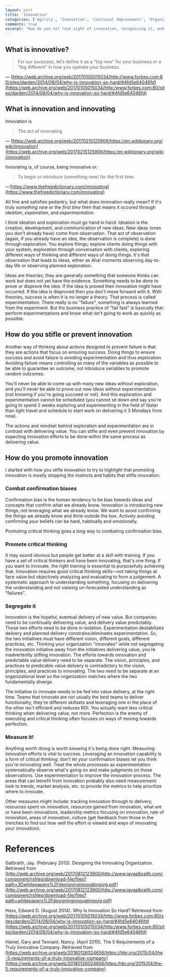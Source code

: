 ```yaml
---
layout: post
title: 'Innovation'
categories: ['Agility', 'Innovation', 'Continual Improvement', 'Organizational Change']
comments: true
excerpt: "How do you not lose sight of innovation, recognizing it, and cultivating it."
---
```

## What is innovative?

> For our purposes, let’s define it as a &ldquo;big new&rdquo; for your business or a &ldquo;big different&rdquo; in how you operate your business.

&#8213;&nbsp;[https://web.archive.org/web/20170105015034/http://www.forbes.com:80/sites/darden/2014/08/04/why-is-innovation-so-hard/#4fd5e64046fd](https://web.archive.org/web/20170105015034/http:/www.forbes.com:80/sites/darden/2014/08/04/why-is-innovation-so-hard/#4fd5e64046fd)

## What is innovation and innovating

Innovation is

> The act of innovating

&#8213;&nbsp;[https://web.archive.org/web/20170215125906/https://en.wiktionary.org/wiki/innovation](https://web.archive.org/web/20170215125906/https:/en.wiktionary.org/wiki/innovation)

Innovating is, of course, being innovative or:

> To begin or introduce (something new) for the first time.

&#8213;[https://www.thefreedictionary.com/innovating](https://www.thefreedictionary.com/innovating)

All fine and satisfies pedantry, but what does innovation really mean? If it's truly *something new* or the *first time* then that means it occured through *ideation*, *exploration*, and *experimentation*.

I think ideation and exploration must go hand in hand. Ideation is the creation, development, and communication of new ideas. New ideas (ones you don't already have) come from observation. That act of observation (again, if you already have an idea, the observation is complete) is done through exploration. You explore things; explore clients doing things with your system, exploration through conversation with clients, exploring different ways of thinking and different ways of doing things. It's that observation that leads to ideas, either as Aha! moments observing day-to-day life or observing planned exploration.

Ideas are theories, they are generally something that someone thinks can work but does not yet have the evidence. Something needs to be done to prove or disprove the idea. If the idea is proved then innovation might have occurred. If the idea is disproved then you don't move forward with it. With theories, success is when it is no longer a theory. That process is called experimentation. There really is no "failure", something is always learned from the experiment. But the business practice of "fail fast" is basically that: perform experimentations and know what isn't going to work as quickly as possible.

## How do you stifle or prevent innovation

Another way of thinking about actions designed to prevent failure is that they are actions that focus on ensuring success. Doing things to ensure success and avoid failure is avoiding experimentation and thus exploration. Avoiding failure means controlling as many of the variables as possible to be able to guarantee an outcome, not introduce variables to promote random outcomes.

You'll never be able to come up with many new ideas without exploration, and you'll never be able to prove out new ideas without experimentation (not knowing if you're going succeed or not). And this exploration and experimentation cannot be scheduled (you cannot sit down and say you're going to spend 2 weeks exploring and experimenting in the field of faster than light travel and schedule to start work on delivering it 3 Mondays from now).

The actions and mindset behind exploration and experimentation are in contrast with delivering value. You can stifle and even prevent innovation by expecting innovation efforts to be done within the same process as delivering value.

## How do you promote innovation

I started with how you stifle innovation to try to highlight that promoting innovation is mostly stopping the instincts and habits that stifle innovation.

### Combat confirmation biases

Confirmation bias is the human tendency to be bias towards ideas and concepts that confirm what we already know. Innovation is introducing new things, not leveraging what we already know. We want to avoid confirming the things we already know and think outside the box. Actively avoiding confirming your beliefs can be hard, habitually and emotionally.

Promoting critical thinking goes a long way to combating confirmation bias.

### Promote critical thinking

It may sound obvious but people get better at a skill with training. If you have a set of critical thinkers and have been innovating, that's one thing. If you want to innovate, the right training is essential to purposefully achieving that. Innovation requires good critical thinking skills—not taking things at face value but objectively analyzing and evaluating to form a judgement. A systematic approach to understanding something, focusing on delivering the understanding and not viewing un-forecasted understanding as "failures".

### Segregate it

Innovation is the hopeful, eventual delivery of new value. But companies need to be continually delivering value, and delivery value predictably. Those two efforts need to be done in isolation. Experimentation destabilizes delivery and planned delivery constrains/eliminates experimentation. So, the two initiatives must have different vision, different goals, different practices, etc. Thinking your organization "innovates" while not segregating the innovation initiative away from the initiatives delivering value, you're inadvertently stifling innovation. The efforts towards innovation and predictable value delivery need to be separate. The vision, principles, and practices to predicable value delivery is contradictory to the vision, principles, and practices to innovating. The two need to be separate at an organizational level so the organization matches where the two fundamentally diverge.

The initiative to innovate needs to be fed into value delivery, at the right time. Teams that innovate are not usually the best teams to deliver functionality, they're different skillsets and leveraging one in the place of the other isn't efficient and reduces ROI. You actually want less critical thinking when delivering value, not more. Perfection is the enemy of executing and critical thinking often focuses on ways of moving towards perfection.

### Measure it!

Anything worth doing is worth knowing it's being done right. Measuring innovation efforts is vital to success. Leveraging an innovation capability is a form of critical thinking: don't let your confirmation biases let you think you're innovating well. Treat the whole processes as experimentation: systematically observe what's going on and make judgments on those observations. Use experimentation to improve the innovation process. The areas that can benefit from innovation probably also need measurement: look to trends, market analysis, etc. to provide the metrics to help prioritize where to innovate.

Other measures might include: tracking innovation through to delivery, resources spent on innovation, resources gained from innovation, what are or have been innovations, leadership metrics focusing on innovation, rate of innovation, areas of innovation, culture (get feedback from those in the trenches to find out how well the effort is viewed and ways of innovating your innovation).

# References

Galbraith, Jay. (February 2012). Designing the Innovating Organization. Retrieved from [http://web.archive.org/web/20170812123800/http://www.jaygalbraith.com/component/rsfiles/download-file/files?path=3Dwhitepapers%2Fdesigninginnovatingorg.pdf](http://web.archive.org/web/20170812123800/http://www.jaygalbraith.com/component/rsfiles/download-file/files?path=whitepapers%2Fdesigninginnovatingorg.pdf)

Hess, Edward D. (August 2014). Why Is Innovation So Hard? Retrieved from [https://web.archive.org/web/20170105015034/http://www.forbes.com:80/sites/darden/2014/08/04/why-is-innovation-so-hard/#4fd5e64046fd](https://web.archive.org/web/20170105015034/http:/www.forbes.com:80/sites/darden/2014/08/04/why-is-innovation-so-hard/#4fd5e64046fd)

Hamel, Gary and Tennant, Nancy. (April 2015). The 5 Requirements of a Truly Innovative Company. Retrieved from [https://web.archive.org/web/20180126024656/https://hbr.org/2015/04/the-5-requirements-of-a-truly-innovative-company](https://web.archive.org/web/20180126024656/https:/hbr.org/2015/04/the-5-requirements-of-a-truly-innovative-company)<!-- 2018, July-->
